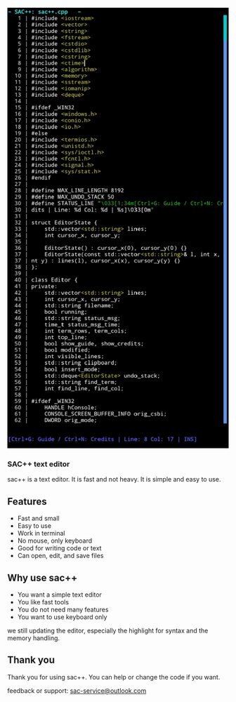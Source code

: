 ![sac++ preview](preview/prev.jpg)

### SAC++ text editor

sac++ is a text editor. It is fast and not heavy. It is simple and easy to use.

## Features

- Fast and small
- Easy to use
- Work in terminal
- No mouse, only keyboard
- Good for writing code or text
- Can open, edit, and save files

## Why use sac++

- You want a simple text editor
- You like fast tools
- You do not need many features
- You want to use keyboard only

we still updating the editor, especially the highlight for syntax and the memory handling.
## Thank you

Thank you for using sac++. You can help or change the code if you want.

feedback or support: sac-service@outlook.com
